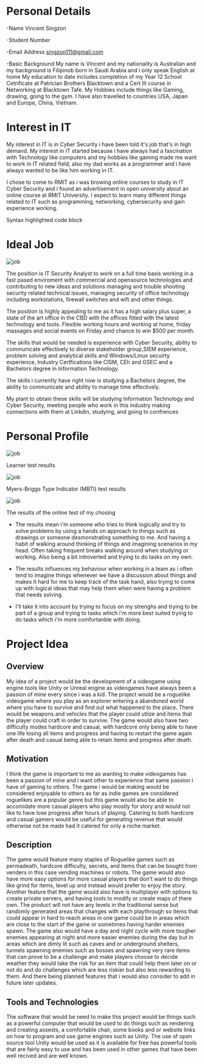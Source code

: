 # Personal Details

-Name Vincent Singzon

-Student Number 

-Email Address singzon111@gmail.com

-Basic Background 
My name is Vincent and my nationality is Australian and my background is Filipinob born in Saudi Arabia and i only speak English at home My education to date includes completion of my Year 12 School Cetrificate at Patrician Brothers Blacktown and a Cert III course in Networking at Blacktown Tafe. My Hobbies include things like Gaming, drawing, going to the gym. I have also travelled to countries  USA, Japan and Europe, China, Vietnam. 


# Interest in IT

My interest in IT is in Cyber Security i have been told it's job that's in high demand. My interest in IT started because i have always had a fascination with Technology like computers and my hobbies like gaming made me want to work in IT related field, also my dad works as a programmer and i have always wanted to be like him working in IT.

I chose to come to RMIT as i was browing online courses to study in IT Cyber Security and i found an advertisement in open university about an online course at RMIT University. I expect to learn many different things related to IT such as programming, networking, cybersecurity and gain experience working.



Syntax highlighted code block

# Ideal Job


![job](Capture.PNG)

The position is IT Security Analyst to work on a full time basis working in a fast pased enviroment with commercial and opensource technologies and contributing to new ideas and solutions managing and trouble shooting security related technical issues, managing security of office technology including workstations, firewall switches and wifi and other things. 

The position is highly appealing to me as it has a high salary plus super, a state of the art office in the CBD with the offices fitted with the latest technology and tools. Flexible working hours and working at home, friday massages and social events on Friday amd chance to win $500 per month.

The skills that would be needed is experience with Cyber Security, ability to communicate effectively to diverse stakeholder group,SIEM experience, problem solving and analytical skills and Windows/Linux secuirty experience, Industry Certfications like CISM, CEh and GSEC and a Bachelors degree in Information Technology.

The skills i currently have right now is studying a Bachelors degree, the ability to communicate and ability to manage time effectively.

My plant to obtain these skills will be studying Information Technology and Cyber Security, meeting people who work in this industry making connections with them at Linkdin, studying, and going to confrences


# Personal Profile

![job](learner.PNG)

Learner test results


![job](myers.PNG)

Myers-Briggs Type Indicator (MBTI) test results

![job](onlinetest.PNG)

The results of the online test of my chosing

- The results mean i'm someone who tries to think logically and try to solve problems by using a hands on approach to things such as drawings or someone desmonstrating something to me. And having a habit of walking around thinking of things and imagining scenarios in my head. Often taking frequent breaks walking around when studying or working. Also being a bit introverted and trying to do tasks on my own.

- The results influences my behaviour when working in a team as i often tend to imagine things whenever we have a discussion about things and makes it hard for me to keep track of the task hand, also trying to come up with logical ideas that may help them when were having a problem that needs solving.

- I'll take it into account by trying to focus on my strenghs and trying to be part of a group and trying to tasks which i'm more best suited trying to do tasks which i'm more comfortanble with doing.



# Project Idea

## Overview
My idea of a project would be the development of a videogame using engine tools like Unity or Unreal engine as videogames have always been a passion of mine every since i was a kid. The project would be a roguelike videogame where you play as an explorer entering a abandoned world where you have to survive and find out what happened to the place. There would be weapons and vehicles that the player could utlize and items that the player could craft in order to survive. The game would also have two difficulty modes hardcore and casual, with hardcore only being able to have one life losing all items and progress and having to restart the game again after death and casual being able to retain items and progress after death.

## Motivation
I think the game is important to me as wanting to make videogames has been a passion of mine and i want other to experience that same passion i have of gaming to others. The game i would be making would be considered enjoyable to others as far as indie games are considered roguelikes are a popular genre but this game would also be able to accomidate more casual players who play mostly for story and would not like to have lose progress after hours of playing. Catering to both hardcore and casual gamers would be useful for generating revenue that would otherwise not be made had it catered for only a niche market.

## Description 
The game would feature many staples of Roguelike games such as permadeath, hardcore difficulty, secrets, and items that can be bought from venders in this case vending machines or robots. The game would also have more easy options for more casual players that don't want to do things like grind for items, level up and instead would prefer to enjoy the story. Another feature that the game would also have is multiplayer with options to create private servers, and having tools to modify or create maps of there own. The product will not have any levels in the traditional sense but randomly generated areas that changes with each playthrough so items that could appear in hard to reach areas in one game could be in areas which are close to the start of the game or sometimes having harder enemies spawn. The game also would have a day and night cycle with more tougher enemies appearing at night and more easier enemies during the day but in areas which are dimly lit such as caves and or underground shelters, tunnels spawning enemies such as bosses and spawning very rare items that can prove to be a challenge and make players choose to decide weather they would take the risk for an item that could help them later on or not do and do challenges which are less riskier but also less rewarding to them. And there being planned features that i would also consider to add in future later updates. 

## Tools and Technologies 

The software that would be need to make this project would be things such as a powerful computer that would be used to do things such as rendering and creating assests, a comfortable chair, some books and or website links on how to program and use game engines such as Unity. The use of open source tool Unity would be used as it is available for free has powerful tools that are fairly easy to use and has been used in other games that have been well recived and are well known.
